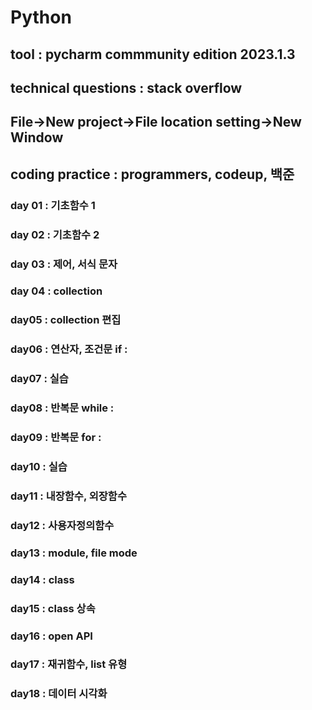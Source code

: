 # Python
## tool : pycharm commmunity edition 2023.1.3
## technical questions : stack overflow
## File->New project->File location setting->New Window
## coding practice : programmers, codeup, 백준
### day 01 : 기초함수 1
### day 02 : 기초함수 2
### day 03 : 제어, 서식 문자
### day 04 : collection
### day05 : collection 편집
### day06 : 연산자, 조건문 if :
### day07 : 실습
### day08 : 반복문 while : 
### day09 : 반복문 for :
### day10 : 실습
### day11 : 내장함수, 외장함수
### day12 : 사용자정의함수
### day13 : module, file mode
### day14 : class
### day15 : class 상속
### day16 : open API
### day17 : 재귀함수, list 유형
### day18 : 데이터 시각화

